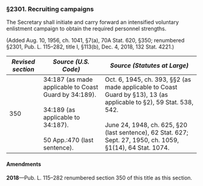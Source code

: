 ### §2301. Recruiting campaigns ###

The Secretary shall initiate and carry forward an intensified voluntary enlistment campaign to obtain the required personnel strengths.

(Added Aug. 10, 1956, ch. 1041, §7(a), 70A Stat. 620, §350; renumbered §2301, Pub. L. 115–282, title I, §113(b), Dec. 4, 2018, 132 Stat. 4221.)

|*Revised section*|                                                         *Source (U.S. Code)*                                                         |                                                                                                      *Source (Statutes at Large)*                                                                                                      |
|-----------------|--------------------------------------------------------------------------------------------------------------------------------------|----------------------------------------------------------------------------------------------------------------------------------------------------------------------------------------------------------------------------------------|
|       350       |34:187 (as made applicable to Coast Guard by 34:189).<br/><br/>34:189 (as applicable to 34:187).<br/><br/>50 App.:470 (last sentence).|Oct. 6, 1945, ch. 393, §§2 (as made applicable to Coast Guard by §13), 13 (as applicable to §2), 59 Stat. 538, 542.<br/><br/>June 24, 1948, ch. 625, §20 (last sentence), 62 Stat. 627; Sept. 27, 1950, ch. 1059, §1(14), 64 Stat. 1074.|

#### Amendments ####

**2018**—Pub. L. 115–282 renumbered section 350 of this title as this section.